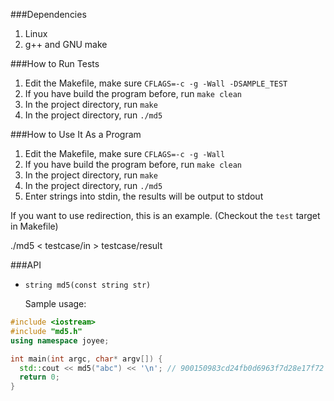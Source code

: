 ###Dependencies
1. Linux
2. g++ and GNU make

###How to Run Tests

1. Edit the Makefile, make sure `CFLAGS=-c -g -Wall -DSAMPLE_TEST`
2. If you have build the program before, run `make clean`
3. In the project directory, run `make`
4. In the project directory, run `./md5`

###How to Use It As a Program
1. Edit the Makefile, make sure `CFLAGS=-c -g -Wall`
2. If you have build the program before, run `make clean`
3. In the project directory, run `make`
4. In the project directory, run `./md5`
5. Enter strings into stdin, the results will be output to stdout

If you want to use redirection, this is an example. (Checkout the `test` target in Makefile)

  ./md5 < testcase/in > testcase/result

###API

* `string md5(const string str)`

  Sample usage:

```cpp
#include <iostream>
#include "md5.h"
using namespace joyee;

int main(int argc, char* argv[]) {
  std::cout << md5("abc") << '\n'; // 900150983cd24fb0d6963f7d28e17f72
  return 0;
}
```
